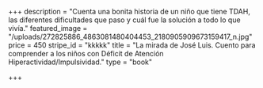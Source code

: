 +++
description = "Cuenta una bonita historia de un niño que tiene TDAH, las diferentes dificultades que paso y cuál fue la solución a todo lo que vivía."
featured_image = "/uploads/272825886_4863081480404453_2180905909673159417_n.jpg"
price = 450
stripe_id = "kkkkk"
title = "La mirada de José Luis. Cuento para comprender a los niños con Déficit de Atención Hiperactividad/Impulsividad."
type = "book"

+++
